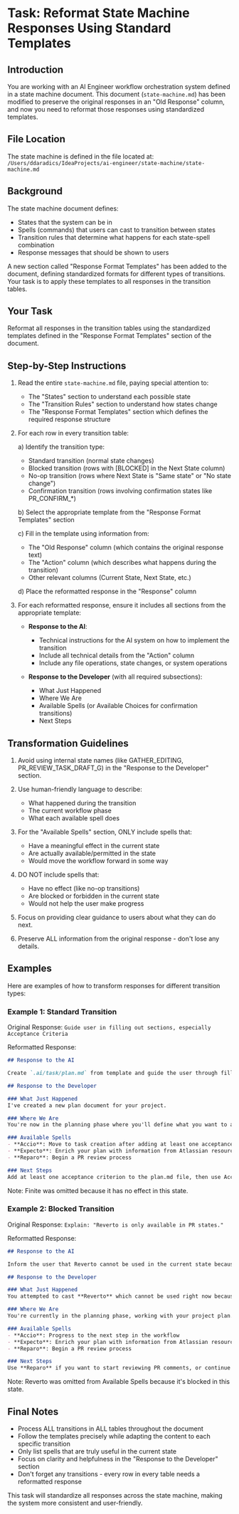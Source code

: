 # Task: Reformat State Machine Responses Using Standard Templates

## Introduction

You are working with an AI Engineer workflow orchestration system defined in a state machine document. This document (`state-machine.md`) has been modified to preserve the original responses in an "Old Response" column, and now you need to reformat those responses using standardized templates.

## File Location

The state machine is defined in the file located at:
`/Users/ddaradics/IdeaProjects/ai-engineer/state-machine/state-machine.md`

## Background

The state machine document defines:
- States that the system can be in
- Spells (commands) that users can cast to transition between states
- Transition rules that determine what happens for each state-spell combination
- Response messages that should be shown to users

A new section called "Response Format Templates" has been added to the document, defining standardized formats for different types of transitions. Your task is to apply these templates to all responses in the transition tables.

## Your Task

Reformat all responses in the transition tables using the standardized templates defined in the "Response Format Templates" section of the document.

## Step-by-Step Instructions

1. Read the entire `state-machine.md` file, paying special attention to:
   - The "States" section to understand each possible state
   - The "Transition Rules" section to understand how states change
   - The "Response Format Templates" section which defines the required response structure

2. For each row in every transition table:

   a) Identify the transition type:
      - Standard transition (normal state changes)
      - Blocked transition (rows with [BLOCKED] in the Next State column)
      - No-op transition (rows where Next State is "Same state" or "No state change")
      - Confirmation transition (rows involving confirmation states like PR_CONFIRM_*)

   b) Select the appropriate template from the "Response Format Templates" section
   
   c) Fill in the template using information from:
      - The "Old Response" column (which contains the original response text)
      - The "Action" column (which describes what happens during the transition)
      - Other relevant columns (Current State, Next State, etc.)
   
   d) Place the reformatted response in the "Response" column

3. For each reformatted response, ensure it includes all sections from the appropriate template:

   - **Response to the AI**:
     * Technical instructions for the AI system on how to implement the transition
     * Include all technical details from the "Action" column
     * Include any file operations, state changes, or system operations

   - **Response to the Developer** (with all required subsections):
     * What Just Happened
     * Where We Are
     * Available Spells (or Available Choices for confirmation transitions)
     * Next Steps

## Transformation Guidelines

1. Avoid using internal state names (like GATHER_EDITING, PR_REVIEW_TASK_DRAFT_G) in the "Response to the Developer" section.

2. Use human-friendly language to describe:
   - What happened during the transition
   - The current workflow phase
   - What each available spell does

3. For the "Available Spells" section, ONLY include spells that:
   - Have a meaningful effect in the current state
   - Are actually available/permitted in the state
   - Would move the workflow forward in some way

4. DO NOT include spells that:
   - Have no effect (like no-op transitions)
   - Are blocked or forbidden in the current state
   - Would not help the user make progress

5. Focus on providing clear guidance to users about what they can do next.

6. Preserve ALL information from the original response - don't lose any details.

## Examples

Here are examples of how to transform responses for different transition types:

### Example 1: Standard Transition

Original Response: `Guide user in filling out sections, especially Acceptance Criteria`

Reformatted Response:
```markdown
## Response to the AI

Create `.ai/task/plan.md` from template and guide the user through filling out the plan sections.

## Response to the Developer

### What Just Happened
I've created a new plan document for your project.

### Where We Are
You're now in the planning phase where you'll define what you want to accomplish.

### Available Spells
- **Accio**: Move to task creation after adding at least one acceptance criterion
- **Expecto**: Enrich your plan with information from Atlassian resources
- **Reparo**: Begin a PR review process

### Next Steps
Add at least one acceptance criterion to the plan.md file, then use Accio to start creating tasks.
```
Note: Finite was omitted because it has no effect in this state.

### Example 2: Blocked Transition

Original Response: `Explain: "Reverto is only available in PR states."`

Reformatted Response:
```markdown
## Response to the AI

Inform the user that Reverto cannot be used in the current state because it's only available in PR review states.

## Response to the Developer

### What Just Happened
You attempted to cast **Reverto** which cannot be used right now because you're not in a PR review process.

### Where We Are
You're currently in the planning phase, working with your project plan.

### Available Spells
- **Accio**: Progress to the next step in the workflow
- **Expecto**: Enrich your plan with information from Atlassian resources
- **Reparo**: Begin a PR review process

### Next Steps
Use **Reparo** if you want to start reviewing PR comments, or continue working on your plan.
```
Note: Reverto was omitted from Available Spells because it's blocked in this state.

## Final Notes

- Process ALL transitions in ALL tables throughout the document
- Follow the templates precisely while adapting the content to each specific transition
- Only list spells that are truly useful in the current state
- Focus on clarity and helpfulness in the "Response to the Developer" section
- Don't forget any transitions - every row in every table needs a reformatted response

This task will standardize all responses across the state machine, making the system more consistent and user-friendly.